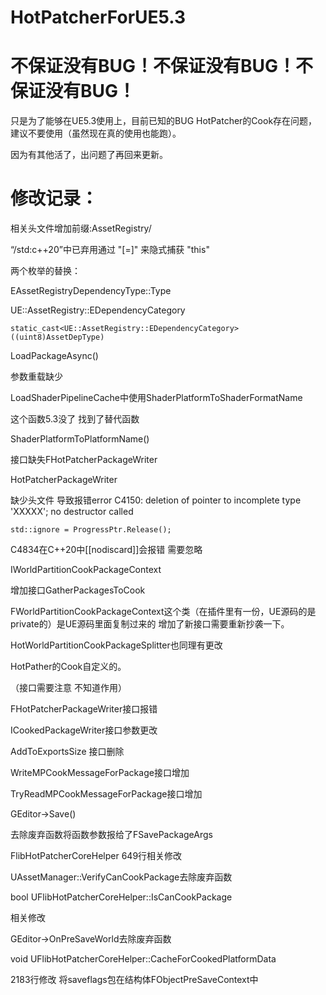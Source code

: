 # HotPatcherForUE5.3
# 不保证没有BUG！不保证没有BUG！不保证没有BUG！

只是为了能够在UE5.3使用上，目前已知的BUG HotPatcher的Cook存在问题，建议不要使用（虽然现在真的使用也能跑）。

因为有其他活了，出问题了再回来更新。

# 修改记录：

相关头文件增加前缀:AssetRegistry/



“/std:c++20”中已弃用通过 "[=]" 来隐式捕获 "this"



两个枚举的替换：

EAssetRegistryDependencyType::Type

UE::AssetRegistry::EDependencyCategory

```
static_cast<UE::AssetRegistry::EDependencyCategory>((uint8)AssetDepType)
```



LoadPackageAsync()

参数重载缺少



LoadShaderPipelineCache中使用ShaderPlatformToShaderFormatName 

这个函数5.3没了 找到了替代函数

ShaderPlatformToPlatformName()



接口缺失FHotPatcherPackageWriter



HotPatcherPackageWriter

缺少头文件 导致报错error C4150: deletion of pointer to incomplete type 'XXXXX'; no destructor called



```
std::ignore = ProgressPtr.Release();
```

C4834在C++20中[[nodiscard]]会报错 需要忽略



IWorldPartitionCookPackageContext

增加接口GatherPackagesToCook

FWorldPartitionCookPackageContext这个类（在插件里有一份，UE源码的是private的）是UE源码里面复制过来的 增加了新接口需要重新抄袭一下。

HotWorldPartitionCookPackageSplitter也同理有更改

HotPather的Cook自定义的。



（接口需要注意 不知道作用）

FHotPatcherPackageWriter接口报错

ICookedPackageWriter接口参数更改

AddToExportsSize 接口删除

WriteMPCookMessageForPackage接口增加

TryReadMPCookMessageForPackage接口增加



GEditor->Save()

去除废弃函数将函数参数报给了FSavePackageArgs

FlibHotPatcherCoreHelper 649行相关修改



UAssetManager::VerifyCanCookPackage去除废弃函数

bool UFlibHotPatcherCoreHelper::IsCanCookPackage

相关修改



GEditor->OnPreSaveWorld去除废弃函数

void UFlibHotPatcherCoreHelper::CacheForCookedPlatformData

2183行修改 将saveflags包在结构体FObjectPreSaveContext中

